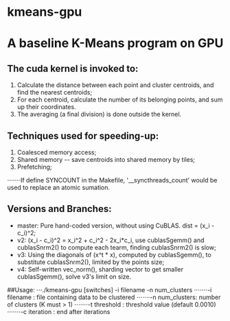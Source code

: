 kmeans-gpu
==========================

# A baseline K-Means program on GPU

## The cuda kernel is invoked to:
1. Calculate the distance between each point and cluster centroids, and find the nearest centroids;
2. For each centroid, calculate the number of its belonging points, and sum up their coordinates.
3. The averaging (a final division) is done outside the kernel.



## Techniques used for speeding-up:
1. Coalesced memory access;
2. Shared memory -- save centroids into shared memory by tiles;
3. Prefetching;

⋅⋅⋅⋅⋅⋅⋅If define SYNCOUNT in the Makefile, '\_\_syncthreads\_count' would be used to replace an atomic sumation.



## Versions and Branches:
* master: Pure hand-coded version, without using CuBLAS. dist = (x_i - c_i)^2;
* v2: (x_i - c_i)^2 = x_i^2 + c_i^2 - 2x_i\*c_i, use cublasSgemm() and cublasSnrm2() to compute each tearm, finding cublasSnrm2() is slow;
* v3: Using the diagonals of (x^t \* x), computed by cublasSgemm(), to substitute cublasSnrm2(), limited by the points size;
* v4: Self-written vec_norm(), sharding vector to get smaller cublasSgemm(), solve v3's limit on size.




##Usage: 
⋅⋅⋅./kmeans-gpu [switches] -i filename -n num\_clusters
⋅⋅⋅⋅⋅⋅⋅-i filename    : file containing data to be clustered
⋅⋅⋅⋅⋅⋅⋅-n num_clusters: number of clusters (K must > 1)
⋅⋅⋅⋅⋅⋅⋅-t threshold   : threshold value (default 0.0010)
⋅⋅⋅⋅⋅⋅⋅-c iteration   : end after iterations
